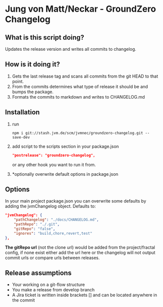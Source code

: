 # Jung von Matt/Neckar - GroundZero Changelog

## What is this script doing?

Updates the release version and writes all commits to changelog.

## How is it doing it?

1) Gets the last release tag and scans all commits from the git HEAD to that point.
2) From the commits determines what type of release it should be and bumps the package.
3) Formats the commits to markdown and writes to CHANGELOG.md

## Installation
1) run 
    ```
    npm i git://stash.jvm.de/scm/jvmnec/groundzero-changelog.git --save-dev
    ```
2) add script to the scripts section in your package.json
    ```json
    "postrelease": "groundzero-changelog",
    ``` 
    or any other hook you want to run it from.

3) *optionally overwrite default options in package.json

## Options
In your main project package.json you can overwrite some defaults by adding the jvmChangelog object.
Defaults to:
```json
"jvmChangelog": {
    "pathChangelog": "./docs/CHANGELOG.md",
    "pathRepo": "./.git",
    "gitRepo": "false",
    "ignores": "build,chore,revert,test"
},
```
**The gitRepo url** (not the clone url) would be added from the project/fractal config, if none exist either add the url here or the changelog will not output commit urls or compare urls between releases.

## Release assumptions
- Your working on a git-flow structure
- You make a release from develop branch
- A Jira ticket is written inside brackets [] and can be located anywhere in the commit
